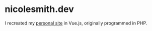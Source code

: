 # nicolesmith.dev

I recreated my [personal site](https://nicolesmith.dev/) in Vue.js, originally programmed in PHP.